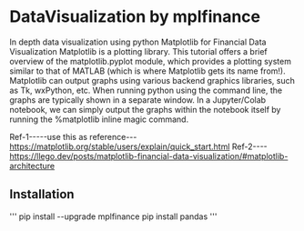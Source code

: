 # DataVisualization by mplfinance
In depth data visualization using python
Matplotlib for Financial Data Visualization
Matplotlib is a plotting library.
This tutorial offers a brief overview of the matplotlib.pyplot module, which provides a plotting system similar to that of MATLAB (which is where Matplotlib gets its name from!).
Matplotlib can output graphs using various backend graphics libraries, such as Tk, wxPython, etc. When running python using the command line, the graphs are typically shown in a separate window. In a Jupyter/Colab notebook, we can simply output the graphs within the notebook itself by running the %matplotlib inline magic command.

Ref-1-----use this as reference---https://matplotlib.org/stable/users/explain/quick_start.html
Ref-2----https://llego.dev/posts/matplotlib-financial-data-visualization/#matplotlib-architecture

## Installation



'''
pip install --upgrade mplfinance
pip install pandas
'''
